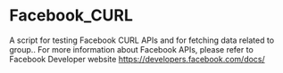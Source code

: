 Facebook_CURL
=============

A script for testing Facebook CURL APIs and for fetching data related to group..
For more information about Facebook APIs, please refer to Facebook Developer website https://developers.facebook.com/docs/

